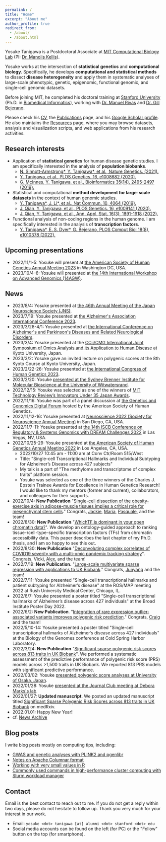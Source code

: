 ```yaml
---
permalink: /
title: "Home"
excerpt: "About me"
author_profile: true
redirect_from:
  - /about/
  - /about.html
---
```


Yosuke Tanigawa is a Postdoctoral Associate at [MIT Computational Biology Lab](http://compbio.mit.edu/) (PI: [Dr. Manolis Kellis](https://web.mit.edu/manoli/)).

Yosuke works at the intersection of **statistical genetics** and **computational biology**. Specifically, he develops **computational and statistical methods** to dissect **disease heterogeneity** and apply them in systematic analyses of large-scale phenotypic, genetic, epigenomic, functional genomic, and single-cell genomic datasets.

Before joining MIT, he completed his doctoral training at [Stanford University](https://www.stanford.edu/) (Ph.D. in [Biomedical Informatics](https://med.stanford.edu/bmi.html)), working with [Dr. Manuel Rivas](http://med.stanford.edu/rivaslab/) and [Dr. Gill Bejerano](http://bejerano.stanford.edu/).

Please check his [CV](/cv), the [Publications](/publications) page, and his [Google Scholar profile](https://scholar.google.com/citations?user=9hVh3nQAAAAJ&hl=en). He also maintains the [Resources](/resources) page, where you may browse datasets, analysis and visualization scripts, and web applications from his research activities.

## Research interests

- Application of **statistical genetics** for human disease genetic studies. I am specifically interested in the analysis of **population biobanks**.
  - [N. Sinnott-Armstrong\*, Y. Tanigawa\*, et al., Nature Genetics. (2021).](/publication/2021-01-18-biomarkers)
  - [Y. Tanigawa, et al., PLOS Genetics. 16, e1008682 (2020).](/publication/2020-05-05-ANGPTL7)
  - [G. McInnes, Y. Tanigawa, et al., Bioinformatics 35(14), 2495-2497 (2019).](/publication/2018-12-05-GBE)
- Statistical and computational **method development for large-scale datasets** in the context of human genomic studies.
  - [Y. Tanigawa\*, J. Li\*, et al., Nat Commun. 10, 4064 (2019).](/publication/2019-09-06-DeGAs)
  - [J. Qian, Y. Tanigawa, et al., PLOS Genetics. 16, e1009141 (2020).](/publication/2020-10-23-snpnet)
  - [J. Qian, Y. Tanigawa, et al., Ann. Appl. Stat. 16(3), 1891-1918 (2022).](/publication/2022-07-19-SRRR)
- Functional analysis of non-coding regions in the human genome. I am specifically interested in the analysis of **transcription factors**.
  - [Y. Tanigawa\*, E. S. Dyer\*, G. Bejerano, PLOS Comput Biol 18(8), e1010378 (2022).](/publication/2022-08-30-whichtf)

## Upcoming presentations

- 2022/11/1-5: Yosuke will present at [the American Society of Human Genetics Annual Meeting 2023](https://www.ashg.org/meetings/2023meeting/) in Washington DC, USA.
- 2023/10/4-6: Yosuke will presented at [the 14th International Workshop on Advanced Genomics (14AGW)](https://www.14agw.jp/).

## News

- 2023/8/4: Yosuke presented at [the 46th Annual Meeting of the Japan Neuroscience Society (JNS)](https://neuroscience2023.jnss.org/).
- 2023/7/19: Yosuke presented at [the Alzheimer's Association International Conference 2023](https://aaic.alz.org/).
- 2023/3/28-4/1: Yosuke presented at [the International Conference on Alzheimer's and Parkinson's Diseases and Related Neurological Disorders](https://adpd.kenes.com/).
- 2023/3/4: Yosuke presented at the [CCii/CMG International Joint Symposium of Omics Analysis and its Application to Human Disease](/talks/2023-03-04-KyotoU) at Kyoto University, Japan.
- 2023/3/2: Yosuke gave an invited lecture on polygenic scores at the 8th Kyoto Course at Kyoto University, Japan.
- 2023/2/22-26: Yosuke presented at [the International Congress of Human Genetics 2023](https://www.ichg2023.com).
- 2023/2/20: Yosuke [presented at the Sydney Brenner Institute for Molecular Bioscience at the University of Witwatersrand](/talks/2023-02-20-UofWitwatersrand).
- 2022/12/15: Yosuke was selected as one of the winners of [MIT
Technology Review’s Innovators Under 35 Japan Awards](https://www.technologyreview.jp/l/innovators_jp/290819/yosuke-tanigawa/).
- 2022/11/16: Yosuke was part of a panel discussion at [the Genetics and Genomics Digital Forum](https://learning.ashg.org/ashgforum) hosted by the American Society of Human Genetics.
- 2022/11/12-16: Yosuke presented at [Neuroscience 2022 (Society for Neuroscience Annual Meeting)](https://www.sfn.org/meetings/neuroscience-2022) in San Diego, CA, USA.
- 2022/11/7-11: Yosuke presented at [the 14th ISCB Conference on Regulatory & Systems Genomics with DREAM Challenges 2022](https://www.iscb.org/rsgdream2022) in Las Vegas, NV, USA.
- 2022/10/25-29: Yosuke presented at [the American Society of Human Genetics Annual Meeting 2022](https://www.ashg.org/meetings/2022-annual-meeting/) in Los Angeles, CA, USA.
  - 2022/10/27 10:45 am - 11:00 am at Conv Ctr/Room 515/West
  - Title: "Single-cell Transcriptional Hallmarks and Individual Subtyping for Alzheimer’s Disease across 427 subjects"
  - My talk is a part of "The methylome and transcriptome of complex traits" platform session.
  - Yosuke was selected as one of the three winners of the Charles J. Epstein Trainee Awards for Excellence in Human Genetics Research! I would like to thank my mentors (former and current), collaborators, and colleagues for their supports.
- 2022/10/4: **New Publication** "[Single-cell dissection of the obesity-exercise axis in adipose-muscle tissues implies a critical role for mesenchymal stem cells](/publication/2022-10-04-scMetab)." Congrats, [Jackie](https://twitter.com/yangjiekun), [Maria](https://twitter.com/MVamvini), [Pasquale](https://twitter.com/PasqualeNigro9), and the team!
- 2022/8/30: **New Publication** "[WhichTF is dominant in your open chromatin data?](/publication/2022-08-30-whichtf)". We develop an ontology-guided approach to ranking tissue-/cell-type-specific transcription factors (TFs) from chromatin accessibility data. This paper describes the last chapter of my Ph.D. thesis, and I am so happy to see this out.
- 2022/8/30: **New Publication** "[Deconvoluting complex correlates of COVID19 severity with a multi-omic pandemic tracking strategy](/publication/2022-08-30-COVIDomics-admixture)". Congrats, Vicki, [Alex](https://ai-page.org/), and the team!
- 2022/7/19: **New Publication**. "[Large-scale multivariate sparse regression with applications to UK Biobank](/publication/2022-07-19-SRRR)." Congrats, [Junyang](https://www.linkedin.com/in/junyang-qian-4a1b3825/) and the team!
- 2022/7/11: Yosuke presented "Single-cell transcriptional hallmarks and patient subtyping for Alzheimer’s disease" at the ROS/MAP meeting 2022 at Rush University Medical Center, Chicago, IL.
- 2022/6/7: Yosuke presented a poster titled "Single-cell transcriptional hallmarks of Alzheimer’s disease across 427 individuals" at the Broad Institute Poster Day 2022.
- 2022/6/2: **New Publication**. "[Integration of rare expression outlier-associated variants improves polygenic risk prediction](/publication/2022-06-02-IOGC)." Congrats, [Craig](http://smail-lab.org/) and the team!
- 2022/5/10-14: Yosuke presented a poster titled "Single-cell transcriptional hallmarks of Alzheimer’s disease across 427 individuals" at the Biology of the Genomes conference at Cold Spring Harbor Laboratory.
- 2022/3/24: **New Publication** "[Significant sparse polygenic risk scores across 813 traits in UK Biobank](/publication/2022-03-24-PRSmap)". We performed a systematic assessment of the predictive performance of polygenic risk score (PRS) models across >1,500 traits in UK Biobank. We reported 813 PRS models with significant predictive performance.
- 2022/03/02: Yosuke [presented polygenic score analyses at University of Osaka, Japan](/talks/2022-03-02-PRS-UOsaka).
- 2022/01/28: Yosuke [presented at the Journal Club meeting at Debora Marks's lab](/talks/2022-01-28-jclub-Marks-lab).
- 2022/01/27: **Updated manuscript**. We posted an updated manuscript titled [Significant Sparse Polygenic Risk Scores across 813 traits in UK Biobank](/publication/preprint-2021-09-06-PRSmap) on medRxiv.
- 2022.01.01: Happy New Year!
- cf. [News Archive](/tags/#news)

## Blog posts

I write blog posts mostly on computing tips, including:

- [GWAS and genetic analyses with PLINK2 and pgenlibr](/posts/2020/09/PLINK2)
- [Notes on Apache Columnar format](/posts/2020/11/apache-columnar)
- [Working with very small values in R](/posts/2020/07/small-values-in-R)
- [Commonly used commands in high-performance cluster computing with Slurm workload manager](/posts/2020/04/slurm/)

## Contact

Email is the best contact to reach out to me. If you do not get a reply within two days, please do not hesitate to follow up. Thank you very much for your interest in our work.

- Email: `yosuke <dot> tanigawa [at] alumni <dot> stanford <dot> edu`
- Social media accounts can be found on the left (for PC) or the "Follow" button on the top (for smartphone).
